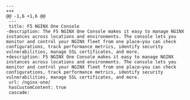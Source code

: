     --- 
    +++ 
    @@ -1,6 +1,6 @@
     ---
     title: F5 NGINX One Console
    -description: The F5 NGINX One Console makes it easy to manage NGINX instances across locations and environments. The console lets you monitor and control your NGINX fleet from one place—you can check configurations, track performance metrics, identify security vulnerabilities, manage SSL certificates, and more.
    +description: F5 NGINX One Console makes it easy to manage NGINX instances across locations and environments. The console lets you monitor and control your NGINX fleet from one place—you can check configurations, track performance metrics, identify security vulnerabilities, manage SSL certificates, and more.
     url: /nginx-one/
     hasCustomContent: true
     cascade: